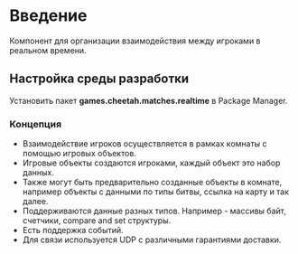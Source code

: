 # Введение

Компонент для организации взаимодействия между игроками в реальном времени.

## Настройка среды разработки

Установить пакет **games.cheetah.matches.realtime** в Package Manager.

### Концепция

- Взаимодействие игроков осуществляется в рамках комнаты с помощью игровых
объектов.
- Игровые объекты создаются игроками, каждый объект это набор данных.
- Также могут быть предварительно созданные объекты в комнате, например объекты
с данными по типы битвы, ссылка на карту и так далее.
- Поддерживаются данные разных типов. Например - массивы байт, счетчики, compare
and set структуры.
- Есть поддержка событий.
- Для связи используется UDP с различными гарантиями доставки.
